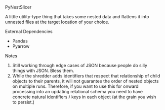 PyNestSlicer

A little utility-type thing that takes some nested data and flattens it into unnested files at the target location of your choice.

External Dependencies
* Pandas
* Pyarrow

Notes
1. Still working through edge cases of JSON because people do silly things with JSON. Bless them.
2. While the shredder adds identifiers that respect that relationship of child objects to their parents, it will not guarantee the order of nested objects on multiple runs. Therefore, if you want to use this for onward processing into an updating relational schema you need to have concrete natural identifiers / keys in each object (at the grain you wish to persist.)
